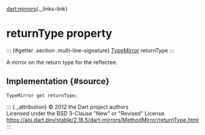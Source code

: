 [dart:mirrors](../../dart-mirrors/dart-mirrors-library){._links-link}

returnType property
===================

::: {#getter .section .multi-line-signature}
[TypeMirror](../typemirror-class) returnType
:::

A mirror on the return type for the reflectee.

Implementation {#source}
--------------

``` {.language-dart data-language="dart"}
TypeMirror get returnType;
```

::: {._attribution}
© 2012 the Dart project authors\
Licensed under the BSD 3-Clause \"New\" or \"Revised\" License.\
<https://api.dart.dev/stable/2.18.5/dart-mirrors/MethodMirror/returnType.html>
:::
